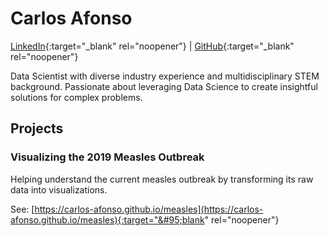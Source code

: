 # Carlos Afonso

[LinkedIn](https://www.linkedin.com/in/carlos-afonso-w){:target="&#95;blank" rel="noopener"} | [GitHub](https://github.com/carlos-afonso){:target="&#95;blank" rel="noopener"}

Data Scientist with diverse industry experience and multidisciplinary STEM background.
Passionate about leveraging Data Science to create insightful solutions for complex problems.

## Projects

### Visualizing the 2019 Measles Outbreak

Helping understand the current measles outbreak by transforming its raw data into visualizations.

See: [https://carlos-afonso.github.io/measles](https://carlos-afonso.github.io/measles){:target="&#95;blank" rel="noopener"}
